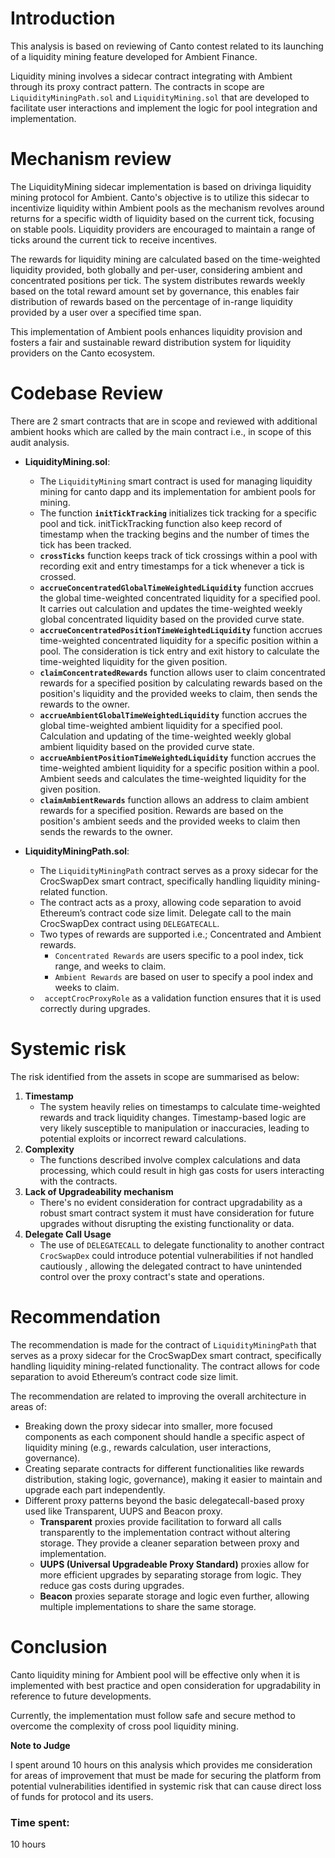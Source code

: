 # Introduction
This analysis is based on reviewing of Canto contest related to its launching of a liquidity mining feature developed for Ambient Finance. 

Liquidity mining involves a sidecar contract integrating with Ambient through its proxy contract pattern. The contracts in scope are ```LiquidityMiningPath.sol``` and ```LiquidityMining.sol``` that are developed to facilitate user interactions and implement the logic for pool integration and implementation.

# Mechanism review
The LiquidityMining sidecar implementation is based on drivinga liquidity mining protocol for Ambient.  Canto's objective is to utilize this sidecar to incentivize liquidity within Ambient pools as the  mechanism revolves around returns for a specific width of liquidity based on the current tick, focusing on stable pools. Liquidity providers are encouraged to maintain a range of ticks around the current tick to receive incentives.

The rewards for liquidity mining are calculated based on the time-weighted liquidity provided, both globally and per-user, considering ambient and concentrated positions per tick. The system distributes rewards weekly based on the total reward amount set by governance, this enables fair distribution of rewards based on the percentage of in-range liquidity provided by a user over a specified time span.


This implementation of Ambient pools enhances liquidity provision and fosters a fair and sustainable reward distribution system for liquidity providers on the Canto ecosystem.

# Codebase Review 
There are 2 smart contracts that are in scope and reviewed with additional ambient hooks which are called by the main contract i.e., in scope of this audit analysis.

- **LiquidityMining.sol**:

  - The ```LiquidityMining``` smart contract is used for managing liquidity mining for canto dapp and its implementation for ambient pools for mining.
  - The function **`initTickTracking`** initializes tick tracking for a specific pool and tick. initTickTracking function also keep record of timestamp when the tracking begins and the number of times the tick has been tracked.
  - **`crossTicks`** function keeps track of tick crossings within a pool with recording exit and entry timestamps for a tick whenever a tick is crossed.
  - **`accrueConcentratedGlobalTimeWeightedLiquidity`** function accrues the global time-weighted concentrated liquidity for a specified pool. It  carries out calculation and updates the time-weighted weekly global concentrated liquidity based on the provided curve state.
  - **`accrueConcentratedPositionTimeWeightedLiquidity`** function accrues time-weighted concentrated liquidity for a specific position within a pool. The consideration is tick entry and exit history to calculate the time-weighted liquidity for the given position.
  - **`claimConcentratedRewards`** function allows user to claim concentrated rewards for a specified position by calculating rewards based on the position's liquidity and the provided weeks to claim, then sends the rewards to the owner.
  - **`accrueAmbientGlobalTimeWeightedLiquidity`** function accrues the global time-weighted ambient liquidity for a specified pool. Calculation and updating of the time-weighted weekly global ambient liquidity based on the provided curve state.
  - **`accrueAmbientPositionTimeWeightedLiquidity`** function accrues the time-weighted ambient liquidity for a specific position within a pool. Ambient seeds and calculates the time-weighted liquidity for the given position.
  - **`claimAmbientRewards`** function allows an address to claim ambient rewards for a specified position. Rewards are based on the position's ambient seeds and the provided weeks to claim then sends the rewards to the owner.




- **LiquidityMiningPath.sol**:
    - The ```LiquidityMiningPath``` contract serves as a proxy sidecar for the CrocSwapDex smart contract, specifically handling liquidity mining-related function.
    - The contract acts as a proxy, allowing code separation to avoid Ethereum’s contract code size limit. Delegate call to the main CrocSwapDex contract using ```DELEGATECALL```.
    - Two types of rewards are supported i.e.; Concentrated and Ambient rewards.
        - ```Concentrated Rewards``` are users specific to a pool index, tick range, and weeks to claim.
        - ```Ambient Rewards``` are based on user to specify a pool index and weeks to claim.
    - ``` acceptCrocProxyRole``` as a validation function ensures that it is used correctly during upgrades.

# Systemic risk
The risk identified from the assets in scope are summarised as below:
1. **Timestamp**
   - The system heavily relies on timestamps to calculate time-weighted rewards and track liquidity changes. Timestamp-based logic are very likely susceptible to manipulation or inaccuracies, leading to potential exploits or incorrect reward calculations. 
2. **Complexity**
   - The functions described involve complex calculations and data processing, which could result in high gas costs for users interacting with the contracts.
3. **Lack of Upgradeability mechanism**
   - There's no evident consideration for contract upgradability as a robust smart contract system it must have consideration for future upgrades without disrupting the existing functionality or data.
4. **Delegate Call Usage**
   - The use of ```DELEGATECALL``` to delegate functionality to another contract ```CrocSwapDex``` could introduce potential vulnerabilities if not handled cautiously , allowing the delegated contract to have unintended control over the proxy contract's state and operations.


# Recommendation
The recommendation is made for the contract of ```LiquidityMiningPath``` that serves as a proxy sidecar for the CrocSwapDex smart contract, specifically handling liquidity mining-related functionality. The contract allows for code separation to avoid Ethereum’s contract code size limit.

The recommendation are related to improving the overall architecture in areas of:

 - Breaking down the proxy sidecar into smaller, more focused components as each component should handle a specific aspect of liquidity mining (e.g., rewards calculation, user interactions, governance).
- Creating separate contracts for different functionalities like  rewards distribution, staking logic, governance), making it easier to maintain and upgrade each part independently.
-  Different proxy patterns beyond the basic delegatecall-based proxy used like Transparent, UUPS and Beacon proxy.
    - **Transparent** proxies provide facilitation to forward all calls transparently to the implementation contract without altering storage. They provide a cleaner separation between proxy and implementation.
    - **UUPS (Universal Upgradeable Proxy Standard)** proxies allow for more efficient upgrades by separating storage from logic. They reduce gas costs during upgrades.
    -  **Beacon** proxies separate storage and logic even further, allowing multiple implementations to share the same storage.

# Conclusion
Canto liquidity mining for Ambient pool will be effective only when it is implemented with best practice and open consideration for upgradability in reference to future developments.

Currently, the implementation must follow safe and secure method to overcome the complexity of cross pool liquidity mining.

**Note to Judge**

I spent around 10 hours on this analysis which provides me consideration for areas of improvement that must be made for securing the platform from potential vulnerabilities identified in systemic risk that can cause direct loss of funds for protocol and its users.


### Time spent:
10 hours